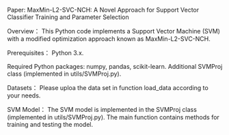 Paper: MaxMin-L2-SVC-NCH: A Novel Approach for Support Vector Classifier Training and Parameter Selection

Overview：
This Python code implements a Support Vector Machine (SVM) with a modified optimization approach known as MaxMin-L2-SVC-NCH. 

Prerequisites：
Python 3.x.

Required Python packages: 
numpy, pandas, scikit-learn.
Additional  SVMProj class (implemented in utils/SVMProj.py).

Datasets：
Please uploa the data set in function load_data according to your needs.

SVM Model：
The SVM model is implemented in the SVMProj class (implemented in utils/SVMProj.py). The main function contains methods for training and testing the model.

